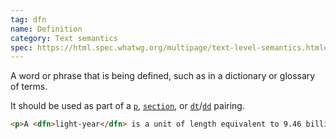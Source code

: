 ```yaml
---
tag: dfn
name: Definition
category: Text semantics
spec: https://html.spec.whatwg.org/multipage/text-level-semantics.html#the-dfn-element
---
```


A word or phrase that is being defined, such as in a dictionary or glossary of terms.

It should be used as part of a [`p`](#p), [`section`](#section), or [`dt`](#dt)/[`dd`](#dd) pairing.

<!-- prettier-ignore-start -->
```html
<p>A <dfn>light-year</dfn> is a unit of length equivalent to 9.46 billion kilometres.</p>
```
<!-- prettier-ignore-end -->
